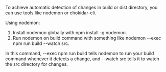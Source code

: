 To achieve automatic detection of changes in build or dist directory, you can use tools like nodemon or chokidar-cli.

Using nodemon:

1. Install nodemon globally with npm install -g nodemon.
2. Run nodemon on build command with something like nodemon --exec npm run build --watch src.


In this command, --exec npm run build tells nodemon to run your build command whenever it detects a change, and --watch src tells it to watch the src directory for changes.